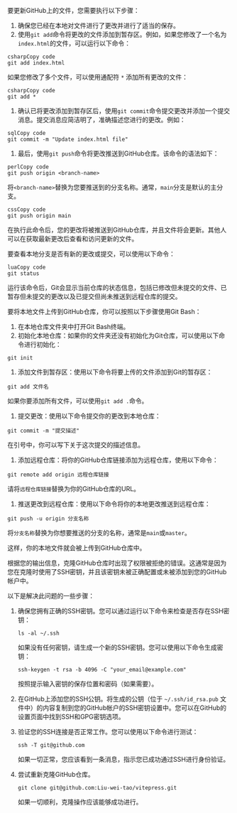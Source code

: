 要更新GitHub上的文件，您需要执行以下步骤：

1. 确保您已经在本地对文件进行了更改并进行了适当的保存。
2. 使用`git add`命令将更改的文件添加到暂存区。例如，如果您修改了一个名为`index.html`的文件，可以运行以下命令：

```
csharpCopy code
git add index.html
```

如果您修改了多个文件，可以使用通配符 `*` 添加所有更改的文件：

```
csharpCopy code
git add *
```

1. 确认已将更改添加到暂存区后，使用`git commit`命令提交更改并添加一个提交消息。提交消息应简洁明了，准确描述您进行的更改。例如：

```
sqlCopy code
git commit -m "Update index.html file"
```

1. 最后，使用`git push`命令将更改推送到GitHub仓库。该命令的语法如下：

```
perlCopy code
git push origin <branch-name>
```

将`<branch-name>`替换为您要推送到的分支名称。通常，`main`分支是默认的主分支。

```
cssCopy code
git push origin main
```

在执行此命令后，您的更改将被推送到GitHub仓库，并且文件将会更新。其他人可以在获取最新更改后查看和访问更新的文件。







要查看本地分支是否有新的更改或提交，可以使用以下命令：

```
luaCopy code
git status
```

运行该命令后，Git会显示当前仓库的状态信息，包括已修改但未提交的文件、已暂存但未提交的更改以及已提交但尚未推送到远程仓库的提交。





要将本地文件上传到GitHub仓库，你可以按照以下步骤使用Git Bash：

1. 在本地仓库文件夹中打开Git Bash终端。
2. 初始化本地仓库：如果你的文件夹还没有初始化为Git仓库，可以使用以下命令进行初始化：

```
git init
```

1. 添加文件到暂存区：使用以下命令将要上传的文件添加到Git的暂存区：

```
git add 文件名
```

如果你要添加所有文件，可以使用`git add .`命令。

1. 提交更改：使用以下命令提交你的更改到本地仓库：

```
git commit -m "提交描述"
```

在引号中，你可以写下关于这次提交的描述信息。

1. 添加远程仓库：将你的GitHub仓库链接添加为远程仓库，使用以下命令：

```
git remote add origin 远程仓库链接
```

请将`远程仓库链接`替换为你的GitHub仓库的URL。

1. 推送更改到远程仓库：使用以下命令将你的本地更改推送到远程仓库：

```
git push -u origin 分支名称
```

将`分支名称`替换为你想要推送的分支的名称，通常是`main`或`master`。

这样，你的本地文件就会被上传到GitHub仓库中。




根据您的输出信息，克隆GitHub仓库时出现了权限被拒绝的错误。这通常是因为您在克隆时使用了SSH密钥，并且该密钥未被正确配置或未被添加到您的GitHub帐户中。

以下是解决此问题的一些步骤：

1. 确保您拥有正确的SSH密钥。您可以通过运行以下命令来检查是否存在SSH密钥：

   ```
   ls -al ~/.ssh
   ```

   如果没有任何密钥，请生成一个新的SSH密钥。您可以使用以下命令生成密钥：

   ```
   ssh-keygen -t rsa -b 4096 -C "your_email@example.com"
   ```

   按照提示输入密钥的保存位置和密码（如果需要）。

2. 在GitHub上添加您的SSH公钥。将生成的公钥（位于 `~/.ssh/id_rsa.pub` 文件中）的内容复制到您的GitHub帐户的SSH密钥设置中。您可以在GitHub的设置页面中找到SSH和GPG密钥选项。

3. 验证您的SSH连接是否正常工作。您可以使用以下命令进行测试：

   ```
   ssh -T git@github.com
   ```

   如果一切正常，您应该看到一条消息，指示您已成功通过SSH进行身份验证。

4. 尝试重新克隆GitHub仓库。

   ```
   git clone git@github.com:Liu-wei-tao/vitepress.git
   ```

   如果一切顺利，克隆操作应该能够成功进行。





